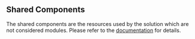 ## Shared Components

The shared components are the resources used by the solution which are not considered modules.
Please refer to the [documentation](readme.md) for details.

